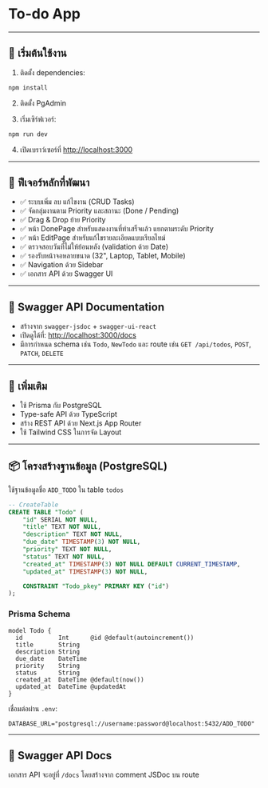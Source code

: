
# To-do App

---

## 🚀 เริ่มต้นใช้งาน

1. ติดตั้ง dependencies:

```bash
npm install
```
2. ติดตั้ง PgAdmin

3. เริ่มเซิร์ฟเวอร์:

```bash
npm run dev
```

4. เปิดเบราว์เซอร์ที่ [http://localhost:3000](http://localhost:3000)

---

## 🔧 ฟีเจอร์หลักที่พัฒนา

- ✅ ระบบเพิ่ม ลบ แก้ไขงาน (CRUD Tasks)
- ✅ จัดกลุ่มงานตาม Priority และสถานะ (Done / Pending)
- ✅ Drag & Drop ย้าย Priority
- ✅ หน้า DonePage สำหรับแสดงงานที่ทำเสร็จแล้ว แยกตามระดับ Priority
- ✅ หน้า EditPage สำหรับแก้ไขรายละเอียดแบบเรียลไทม์
- ✅ ตรวจสอบวันที่ไม่ให้ย้อนหลัง (validation ด้วย Date)
- ✅ รองรับหน้าจอหลายขนาด (32", Laptop, Tablet, Mobile)
- ✅ Navigation ด้วย Sidebar
- ✅ เอกสาร API ด้วย Swagger UI

---

## 📘 Swagger API Documentation

- สร้างจาก `swagger-jsdoc` + `swagger-ui-react`
- เปิดดูได้ที่: [http://localhost:3000/docs](http://localhost:3000/docs)
- มีการกำหนด schema เช่น `Todo`, `NewTodo` และ route เช่น `GET /api/todos`, `POST`, `PATCH`, `DELETE`

---

## 🧠 เพิ่มเติม

- ใช้ Prisma กับ PostgreSQL
- Type-safe API ด้วย TypeScript
- สร้าง REST API ด้วย Next.js App Router
- ใช้ Tailwind CSS ในการจัด Layout

---

## 📦 โครงสร้างฐานข้อมูล (PostgreSQL)

ใช้ฐานข้อมูลชื่อ `ADD_TODO` ใน table `todos`

```sql
-- CreateTable
CREATE TABLE "Todo" (
    "id" SERIAL NOT NULL,
    "title" TEXT NOT NULL,
    "description" TEXT NOT NULL,
    "due_date" TIMESTAMP(3) NOT NULL,
    "priority" TEXT NOT NULL,
    "status" TEXT NOT NULL,
    "created_at" TIMESTAMP(3) NOT NULL DEFAULT CURRENT_TIMESTAMP,
    "updated_at" TIMESTAMP(3) NOT NULL,

    CONSTRAINT "Todo_pkey" PRIMARY KEY ("id")
);
```

### Prisma Schema

```prisma
model Todo {
  id          Int      @id @default(autoincrement())
  title       String
  description String
  due_date    DateTime
  priority    String
  status      String
  created_at  DateTime @default(now())
  updated_at  DateTime @updatedAt
}
```

เชื่อมต่อผ่าน `.env`:

```env
DATABASE_URL="postgresql://username:password@localhost:5432/ADD_TODO"
```

---

## 📘 Swagger API Docs

เอกสาร API จะอยู่ที่ `/docs` โดยสร้างจาก comment JSDoc บน route

